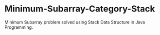 # Minimum-Subarray-Category-Stack
Minimum Subarray problem solved using Stack Data Structure in Java Programming.
